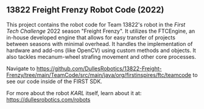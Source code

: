 ## 13822 Freight Frenzy Robot Code (2022)

This project contains the robot code for Team 13822's robot in the *First Tech Challenge* 2022 season "Freight Frenzy".
It utilizes the FTCEngine, an in-house developed engine that allows for easy transfer of projects between seasons with minimal overhead. It handles the implementation of hardware and add-ons (like OpenCV) using custom methods and objects. It also tackles mecanum-wheel strafing movement and other core processes.
 
 Navigate to https://github.com/DullesRobotics/13822-Freight-Frenzy/tree/main/TeamCode/src/main/java/org/firstinspires/ftc/teamcode to see our code inside of the FIRST SDK.
 
 For more about the robot *KARL* itself, learn about it at: https://dullesrobotics.com/robots
